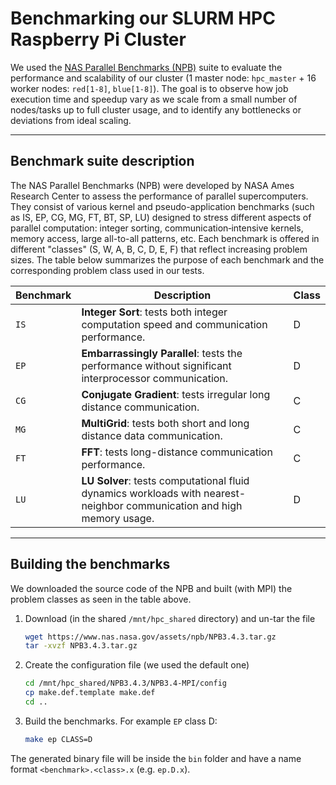 # Benchmarking our SLURM HPC Raspberry Pi Cluster

We used the [NAS Parallel Benchmarks (NPB)](https://www.nas.nasa.gov/software/npb.html) suite to evaluate the performance and scalability of our cluster (1 master node: `hpc_master` + 16 worker nodes: `red[1-8]`, `blue[1-8]`). The goal is to observe how job execution time and speedup vary as we scale from a small number of nodes/tasks up to full cluster usage, and to identify any bottlenecks or deviations from ideal scaling.

---

## Benchmark suite description

The NAS Parallel Benchmarks (NPB) were developed by NASA Ames Research Center to assess the performance of parallel supercomputers. They consist of various kernel and pseudo-application benchmarks (such as IS, EP, CG, MG, FT, BT, SP, LU) designed to stress different aspects of parallel computation: integer sorting, communication‐intensive kernels, memory access, large all-to-all patterns, etc. Each benchmark is offered in different "classes" (S, W, A, B, C, D, E, F) that reflect increasing problem sizes. The table below summarizes the purpose of each benchmark and the corresponding problem class used in our tests.

| Benchmark | Description | Class |
|-----------|-------------|-------|
| `IS` | **Integer Sort**:  tests both integer computation speed and communication performance. | D |
| `EP` | **Embarrassingly Parallel**: tests the performance without significant interprocessor communication. | D |
| `CG` | **Conjugate Gradient**: tests irregular long distance communication. | C |
| `MG` | **MultiGrid**: tests both short and long distance data communication. | C |
| `FT` | **FFT**: tests long-distance communication performance. | C |
| `LU` | **LU Solver**: tests computational fluid dynamics workloads with nearest-neighbor communication and high memory usage. | D |

---

## Building the benchmarks

We downloaded the source code of the NPB and built (with MPI) the problem classes as seen in the table above.
1. Download (in the shared `/mnt/hpc_shared` directory) and un-tar the file
   ```bash
   wget https://www.nas.nasa.gov/assets/npb/NPB3.4.3.tar.gz
   tar -xvzf NPB3.4.3.tar.gz
   ```
2. Create the configuration file (we used the default one)
   ```bash
   cd /mnt/hpc_shared/NPB3.4.3/NPB3.4-MPI/config
   cp make.def.template make.def
   cd ..
   ```
3. Build the benchmarks. For example `EP` class D:
   ```bash
   make ep CLASS=D
   ```

The generated binary file will be inside the `bin` folder and have a name format `<benchmark>.<class>.x` (e.g. `ep.D.x`).
